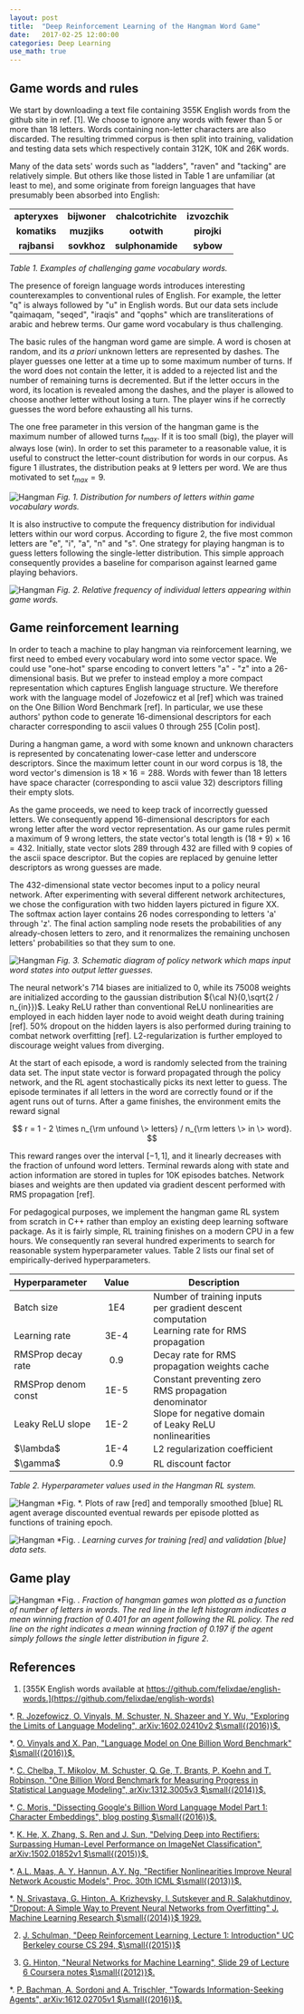 ```yaml
---
layout: post
title:  "Deep Reinforcement Learning of the Hangman Word Game"
date:   2017-02-25 12:00:00
categories: Deep Learning
use_math: true
---
```


## Game words and rules

We start by downloading a text file containing 355K English words from the
github site in ref. [1].  We choose to ignore any words with fewer than 5
or more than 18 letters.  Words containing non-letter characters are also
discarded.  The resulting trimmed corpus is then split into training,
validation and testing data sets which respectively contain 312K, 10K and
26K words.

Many of the data sets' words such as "ladders", "raven" and "tacking" are
relatively simple.  But others like those listed in Table 1 are unfamiliar
$($at least to me$)$, and some originate from foreign languages that have
presumably been absorbed into English:

<table style="width:100%">
  <thead>
  </thead>
  <tbody>
    <tr>
      <td style="text-align: center"><b>apteryxes</b></td>
      <td style="text-align: center"><b>bijwoner</b></td>
      <td style="text-align: center"><b>chalcotrichite</b></td>
      <td style="text-align: center"><b>izvozchik</b></td>
    </tr>
    <tr>
      <td style="text-align: center"><b>komatiks</b></td>
      <td style="text-align: center"><b>muzjiks</b></td>
      <td style="text-align: center"><b>ootwith</b></td>
      <td style="text-align: center"><b>pirojki</b></td>
    </tr>
    <tr>
      <td style="text-align: center"><b>rajbansi</b></td>
      <td style="text-align: center"><b>sovkhoz</b></td>
      <td style="text-align: center"><b>sulphonamide</b></td>
      <td style="text-align: center"><b>sybow</b></td>
    </tr>
  </tbody>
</table>

*Table 1.  Examples of challenging game vocabulary words.*

The presence of foreign language words introduces interesting
counterexamples to conventional rules of English.  For example, the letter
"q" is always followed by "u" in English words.  But our data sets include
"qaimaqam, "seqed", "iraqis" and "qophs" which are transliterations of
arabic and hebrew terms.  Our game word vocabulary is thus challenging.

The basic rules of the hangman word game are simple.  A word is chosen at
random, and its *a priori* unknown letters are represented by dashes.  The
player guesses one letter at a time up to some maximum number of turns.  If
the word does not contain the letter, it is added to a rejected list and
the number of remaining turns is decremented.  But if the letter occurs in
the word, its location is revealed among the dashes, and the player is
allowed to choose another letter without losing a turn.  The player wins if
he correctly guesses the word before exhausting all his turns.

The one free parameter in this version of the hangman game is the maximum
number of allowed turns $t_{max}$.  If it is too small $($big$)$, the
player will always lose $($win$)$.  In order to set this parameter to a
reasonable value, it is useful to construct the letter-count distribution
for words in our corpus.  As figure 1 illustrates, the distribution peaks
at 9 letters per word.  We are thus motivated to set $t_{max} = 9$.

![Hangman]({{site.url}}/blog/images/hangman/word_chars_dist.jpg)
*Fig. 1.  Distribution for numbers of letters within game vocabulary words.*

It is also instructive to compute the frequency distribution for individual
letters within our word corpus.  According to figure 2, the five most
common letters are "e", "i", "a", "n" and "s".  One strategy for playing
hangman is to guess letters following the single-letter distribution.  This
simple approach consequently provides a baseline for comparison against
learned game playing behaviors.

![Hangman]({{site.url}}/blog/images/hangman/monogram_freqs.jpg)
*Fig. 2.   Relative frequency of individual letters appearing within 
game words.*

## Game reinforcement learning

In order to teach a machine to play hangman via reinforcement learning, we
first need to embed every vocabulary word into some vector space.  We could
use "one-hot" sparse encoding to convert letters "a" - "z" into a
26-dimensional basis.  But we prefer to instead employ a more compact
representation which captures English language structure.  We therefore
work with the language model of Jozefowicz et al [ref] which was trained on
the One Billion Word Benchmark [ref].  In particular, we use these authors'
python code to generate 16-dimensional descriptors for each character
corresponding to ascii values 0 through 255 [Colin post].

During a hangman game, a word with some known and unknown characters is
represented by concatenating lower-case letter and underscore descriptors.
Since the maximum letter count in our word corpus is 18, the word vector's
dimension is $18 \times 16 = 288$.  Words with fewer than 18 letters have
space character $($corresponding to ascii value 32$)$ descriptors filling
their empty slots.

As the game proceeds, we need to keep track of incorrectly guessed letters.
We consequently append 16-dimensional descriptors for each wrong letter
after the word vector representation.  As our game rules permit a maximum
of 9 wrong letters, the state vector's total length is $(18+9) \times 16 =
432$.  Initially, state vector slots 289 through 432 are filled with 9
copies of the ascii space descriptor.  But the copies are replaced by
genuine letter descriptors as wrong guesses are made.

The 432-dimensional state vector becomes input to a policy neural network.
After experimenting with several different network architectures, we chose
the configuration with two hidden layers pictured in figure XX.  The
softmax action layer contains 26 nodes corresponding to letters 'a' through
'z'.  The final action sampling node resets the probabilities of any
already-chosen letters to zero, and it renormalizes the remaining unchosen
letters' probabilities so that they sum to one.

![Hangman]({{site.url}}/blog/images//hangman/hangman_network.jpg)
*Fig. 3.   Schematic diagram of policy network which maps input word
states into output letter guesses.*

The neural network's 714 biases are initialized to 0, while its 75008
weights are initialized according to the gaussian distribution ${\cal
N}(0,\sqrt{2 / n_{in}})$.  Leaky ReLU rather than conventional ReLU
nonlinearities are employed in each hidden layer node to avoid weight death
during training [ref].  50% dropout on the hidden layers is also performed
during training to combat network overfitting [ref].  L2-regularization is
further employed to discourage weight values from diverging.

At the start of each episode, a word is randomly selected from the training
data set.  The input state vector is forward propagated through the policy
network, and the RL agent stochastically picks its next letter to guess.
The episode terminates if all letters in the word are correctly found or if
the agent runs out of turns.  After a game finishes, the environment emits
the reward signal 

$$ r = 1 - 2 \times n_{\rm unfound \> letters} / n_{\rm letters \> in \> word}.
$$

This reward ranges over the interval $[-1, 1]$, and it linearly decreases
with the fraction of unfound word letters.  Terminal rewards along with
state and action information are stored in tuples for 10K episodes batches.
Network biases and weights are then updated via gradient descent performed
with RMS propagation [ref].

For pedagogical purposes, we implement the hangman game RL system from
scratch in C++ rather than employ an existing deep learning software
package.  As it is fairly simple, RL training finishes on a modern CPU in a
few hours.  We consequently ran several hundred experiments to search for
reasonable system hyperparameter values.  Table 2 lists our final set of
empirically-derived hyperparameters.

<table style="width:100%">
  <thead>
    <tr>
      <th style="text-align: left">Hyperparameter</th>
      <th style="text-align: center">Value    </th>
      <th style="text-align: center">Description</th>
    </tr>
  </thead>
  <tbody>
    <tr>
      <td style="text-align: left">Batch size</td>
      <td style="text-align: center">1E4</td>
      <td style="padding: 0 35px">  Number of training inputs per
gradient descent computation</td>
    </tr>
    <tr>
      <td style="text-align: left">Learning rate</td>
      <td style="text-align: center">3E-4</td>
      <td style="padding: 0 35px"> Learning rate for RMS propagation</td>
    </tr>
    <tr>
      <td style="text-align: left">RMSProp decay rate</td>
      <td style="text-align: center">0.9</td>
      <td style="padding: 0 35px">Decay rate for RMS propagation weights cache</td>
    </tr>
    <tr>
      <td style="text-align: left">RMSProp denom const</td>
      <td style="text-align: center">1E-5</td>
      <td style="padding: 0 35px">Constant preventing zero RMS propagation denominator</td>
    </tr>
    <tr>
      <td style="text-align: left">Leaky ReLU slope</td>
      <td style="text-align: center">1E-2</td>
      <td style="padding: 0 35px">Slope for negative domain of Leaky
ReLU nonlinearities</td>
    </tr>
    <tr>
      <td style="text-align: left"> $\lambda$ </td>
      <td style="text-align: center">1E-4</td>
      <td style="padding: 0 35px">L2 regularization coefficient</td>
    </tr>
    <tr>
      <td style="text-align: left"> $\gamma$ </td>
      <td style="text-align: center">0.9</td>
      <td style="padding: 0 35px">RL discount factor</td>
    </tr>

  </tbody>
</table>

*Table 2.  Hyperparameter values used in the Hangman RL system.*






![Hangman]({{site.url}}/blog/images/hangman/avg_eventual_reward.jpg)
*Fig. *.  Plots of raw [red] and temporally smoothed [blue] RL agent
average discounted eventual rewards per episode plotted as functions of
training epoch.

![Hangman]({{site.url}}/blog/images/hangman/learning_curves.jpg)
*Fig. *.  Learning curves for training [red] and validation [blue] data sets.*


## Game play

![Hangman]({{site.url}}/blog/images/hangman/RL_agent_vs_monogram_win_dist.jpg)
*Fig. *.  Fraction of hangman games won plotted as a function of number of
letters in words.  The red line in the left histogram indicates a mean
winning fraction of 0.401 for an agent following the RL policy.  The red
line on the right indicates a mean winning fraction of 0.197 if 
the agent simply follows the single letter distribution in figure 2.*


## References

1.  [355K English words available at https://github.com/felixdae/english-words.](https://github.com/felixdae/english-words)

*.  [R. Jozefowicz, O. Vinyals, M. Schuster, N. Shazeer and Y. Wu,
"Exploring the Limits of Language Modeling", arXiv:1602.02410v2 $\small{(2016)}$.](https://arxiv.org/abs/1602.02410)

*. [O. Vinyals and X. Pan, "Language Model on One Billion Word Benchmark" $\small{(2016)}$.](https://github.com/tensorflow/models/tree/master/lm_1b)

*.  [C. Chelba, T. Mikolov, M. Schuster, Q. Ge, T. Brants, P. Koehn and
T. Robinson, "One Billion Word Benchmark for Measuring Progress in
Statistical Language Modeling", arXiv:1312.3005v3
$\small{(2014)}$.](https://arxiv.org/pdf/1312.3005.pdf)

*.  [C. Moris, "Dissecting Google's Billion Word Language Model Part 1:
Character Embeddings", blog posting $\small{(2016)}$.](http://colinmorris.github.io/blog/1b-words-char-embeddings)

*. [K. He, X. Zhang, S. Ren and J. Sun, "Delving Deep into Rectifiers:
Surpassing Human-Level Performance on ImageNet Classification",
arXiv:1502.01852v1 $\small{(2015)}$.](https://arxiv.org/pdf/1502.01852.pdf)

*. [A.L. Maas, A. Y. Hannun, A.Y. Ng, "Rectifier Nonlinearities Improve
Neural Network Acoustic Models", Proc. 30th ICML $\small{(2013)}$.](https://web.stanford.edu/~awni/papers/relu_hybrid_icml2013_final.pdf)

*.  [N. Srivastava, G. Hinton, A. Krizhevsky, I. Sutskever and
R. Salakhutdinov, "Dropout: A Simple Way to Prevent Neural Networks from
Overfitting" J. Machine Learning Research $\small{(2014)}$
1929.](https://www.cs.toronto.edu/~hinton/absps/JMLRdropout.pdf)


2.  [J. Schulman, "Deep Reinforcement Learning, Lecture 1: Introduction" UC
Berkeley course CS 294, $\small{(2015)}$](http://rll.berkeley.edu/deeprlcourse-fa15/docs/2015.08.26.Lecture01Intro.pdf)

9. [G. Hinton, "Neural Networks for Machine Learning", Slide 29 of Lecture
6 Coursera notes $\small{(2012)}$.](https://www.coursera.org/learn/neural-networks)

*.  [P. Bachman, A. Sordoni and A. Trischler, "Towards Information-Seeking
Agents", arXiv:1612.02705v1 $\small{(2016)}$.](https://arxiv.org/abs/1612.02605)

